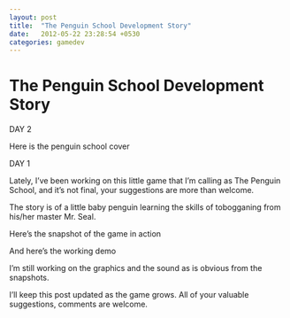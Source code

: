 ```yaml
---
layout: post
title:  "The Penguin School Development Story"
date:   2012-05-22 23:28:54 +0530
categories: gamedev
---
```


The Penguin School Development Story
=====================================

DAY 2

Here is the penguin school cover



DAY 1

Lately, I’ve been working on this little game that I’m calling as The Penguin School, and it’s not final, your suggestions are more than welcome.

The story is of a little baby penguin learning the skills of tobogganing from his/her master Mr. Seal.



Here’s the snapshot of the game in action



And here’s the working demo

I’m still working on the graphics and the sound as is obvious from the snapshots.

I’ll keep this post updated as the game grows. All of your valuable suggestions, comments are welcome.